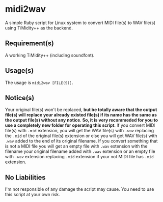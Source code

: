 # midi2wav
A simple Ruby script for Linux system to convert MIDI file(s) to WAV file(s) using TiMidity++ as the backend.

## Requirement(s)
A working TiMidity++ (including soundfont).

## Usage(s)
The usage is `midi2wav [FILE(S)]`.

## Notice(s)
Your original file(s) won't be replaced, **but be totally aware that the output file(s) will replace your already existed file(s) if its name has the same as the output file(s) without any notice**. **So, it is very recommeded for you to use a completely new folder for operating this script**. If you convert MIDI file(s) with `.mid` extension, you will get the WAV file(s) with `.wav` replacing the `.mid` of the original file(s) extension or else you will get WAV file(s) with `.wav` added to the end of its original filename. If you convert something that is not a MIDI file you will get an empty file with `.wav` extension with the filename your original filename added with `.wav` extension or an empty file with `.wav` extension replacing `.mid` extension if your not MIDI file has `.mid` extension.

## No Liabilities
I'm not responsible of any damage the script may cause. You need to use this script at your own risk.
